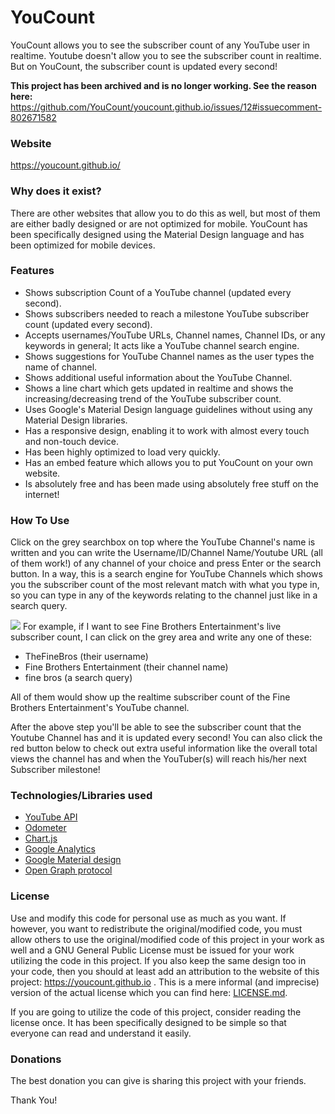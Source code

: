 # YouCount
YouCount allows you to see the subscriber count of any YouTube user in realtime. Youtube doesn't allow you to see the subscriber count in realtime. But on YouCount, the subscriber count is updated every second!

**This project has been archived and is no longer working. See the reason here:** https://github.com/YouCount/youcount.github.io/issues/12#issuecomment-802671582

### Website
https://youcount.github.io/

### Why does it exist?
There are other websites that allow you to do this as well, but most of them are either badly designed or are not optimized for mobile. YouCount has been specifically designed using the Material Design language and has been optimized for mobile devices.

### Features
- Shows subscription Count of a YouTube channel (updated every second).
- Shows subscribers needed to reach a milestone YouTube subscriber count (updated every second).
- Accepts usernames/YouTube URLs, Channel names, Channel IDs, or any keywords in general; It acts like a YouTube channel search engine.
- Shows suggestions for YouTube Channel names as the user types the name of channel.
- Shows additional useful information about the YouTube Channel.
- Shows a line chart which gets updated in realtime and shows the increasing/decreasing trend of the YouTube subscriber count.
- Uses Google's Material Design language guidelines without using any Material Design libraries.
- Has a responsive design, enabling it to work with almost every touch and non-touch device.
- Has been highly optimized to load very quickly.
- Has an embed feature which allows you to put YouCount on your own website.
- Is absolutely free and has been made using absolutely free stuff on the internet!

### How To Use
Click on the grey searchbox on top where the YouTube Channel's name is written and you can write the Username/ID/Channel Name/Youtube URL (all of them work!) of any channel of your choice and press Enter or the search button. In a way, this is a search engine for YouTube Channels which shows you the subscriber count of the most relevant match with what you type in, so you can type in any of the keywords relating to the channel just like in a search query.

![](https://youcount.github.io/images/instruct.png)
For example, if I want to see Fine Brothers Entertainment's live subscriber count, I can click on the grey area and write any one of these:

- TheFineBros (their username)
- Fine Brothers Entertainment (their channel name)
- fine bros (a search query)

All of them would show up the realtime subscriber count of the Fine Brothers Entertainment's YouTube channel.

After the above step you'll be able to see the subscriber count that the Youtube Channel has and it is updated every second!
You can also click the red button below to check out extra useful information like the overall total views the channel has and when the YouTuber(s) will reach his/her next Subscriber milestone!

### Technologies/Libraries used

- [YouTube API](https://developers.google.com/youtube/v3)
- [Odometer](http://github.hubspot.com/odometer)
- [Chart.js](http://www.chartjs.org)
- [Google Analytics](https://www.google.co.in/analytics)
- [Google Material design](https://material.google.com)
- [Open Graph protocol](http://ogp.me)

### License

Use and modify this code for personal use as much as you want. If however, you want to redistribute the original/modified code, you must allow others to use the original/modified code of this project in your work as well and a GNU General Public License must be issued for your work utilizing the code in this project. If you also keep the same design too in your code, then you should at least add an attribution to the website of this project: https://youcount.github.io . This is a mere informal (and imprecise) version of the actual license which you can find here: [LICENSE.md](https://github.com/YouCount/youcount.github.io/blob/master/LICENSE).

If you are going to utilize the code of this project, consider reading the license once. It has been specifically designed to be simple so that everyone can read and understand it easily.

### Donations

The best donation you can give is sharing this project with your friends.

Thank You!
